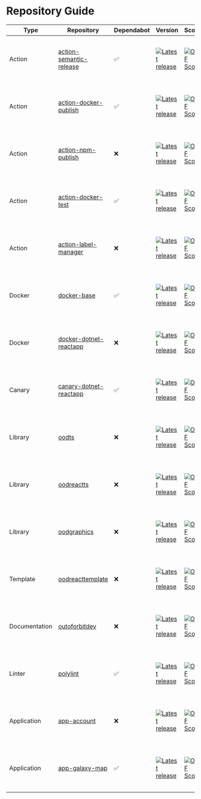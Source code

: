 # Repository Guide
| Type | Repository | Dependabot | Version | Scorecard | Pipelines | Issues |
|------|------------|------------|---------|-----------|-----------|--------|
| Action | [action-semantic-release](https://github.com/outoforbitdev/action-semantic-release) | :white_check_mark: | <a href='https://github.com/outoforbitdev/action-semantic-release/releases/latest'><img alt='Latest release' src='https://img.shields.io/github/v/release/outoforbitdev/action-semantic-release?logo=github&label=%20'></a> | <a href='https://securityscorecards.dev/viewer/?uri=github.com/outoforbitdev/action-semantic-release'><img alt='OpenSSF Scorecard' src='https://api.securityscorecards.dev/projects/github.com/outoforbitdev/action-semantic-release/badge'></a> | <a href='https://github.com/outoforbitdev/action-semantic-release/actions/workflows/test.yml'><img alt='Test states' src='https://img.shields.io/github/actions/workflow/status/outoforbitdev/action-semantic-release/test.yml?label=Test'></a><br><a href='https://github.com/outoforbitdev/action-semantic-release/actions/workflows/release.yml'><img alt='Release states' src='https://img.shields.io/github/actions/workflow/status/outoforbitdev/action-semantic-release/release.yml?label=Release'></a><br><a href='https://github.com/outoforbitdev/action-semantic-release/actions/workflows/release.yml'><img alt='Release states' src='https://img.shields.io/github/actions/workflow/status/outoforbitdev/action-semantic-release/scorecard.yml?label=Scorecard'></a>| <a href='https://github.com/outoforbitdev/action-semantic-release/issues'><img alt='Open issues' src='https://img.shields.io/github/issues/outoforbitdev/action-semantic-release?logo=github&label=Issues'></a> <br><a href='https://github.com/outoforbitdev/action-semantic-release/pulls'><img alt='Open PRs' src='https://img.shields.io/github/issues-pr/outoforbitdev/action-semantic-release?logo=github&label=PRs'></a> |
| Action | [action-docker-publish](https://github.com/outoforbitdev/action-docker-publish) | :white_check_mark: | <a href='https://github.com/outoforbitdev/action-docker-publish/releases/latest'><img alt='Latest release' src='https://img.shields.io/github/v/release/outoforbitdev/action-docker-publish?logo=github&label=%20'></a> | <a href='https://securityscorecards.dev/viewer/?uri=github.com/outoforbitdev/action-docker-publish'><img alt='OpenSSF Scorecard' src='https://api.securityscorecards.dev/projects/github.com/outoforbitdev/action-docker-publish/badge'></a> | <a href='https://github.com/outoforbitdev/action-docker-publish/actions/workflows/test.yml'><img alt='Test states' src='https://img.shields.io/github/actions/workflow/status/outoforbitdev/action-docker-publish/test.yml?label=Test'></a><br><a href='https://github.com/outoforbitdev/action-docker-publish/actions/workflows/release.yml'><img alt='Release states' src='https://img.shields.io/github/actions/workflow/status/outoforbitdev/action-docker-publish/release.yml?label=Release'></a><br><a href='https://github.com/outoforbitdev/action-docker-publish/actions/workflows/release.yml'><img alt='Release states' src='https://img.shields.io/github/actions/workflow/status/outoforbitdev/action-docker-publish/scorecard.yml?label=Scorecard'></a>| <a href='https://github.com/outoforbitdev/action-docker-publish/issues'><img alt='Open issues' src='https://img.shields.io/github/issues/outoforbitdev/action-docker-publish?logo=github&label=Issues'></a> <br><a href='https://github.com/outoforbitdev/action-docker-publish/pulls'><img alt='Open PRs' src='https://img.shields.io/github/issues-pr/outoforbitdev/action-docker-publish?logo=github&label=PRs'></a> |
| Action | [action-npm-publish](https://github.com/outoforbitdev/action-npm-publish) | :x: | <a href='https://github.com/outoforbitdev/action-npm-publish/releases/latest'><img alt='Latest release' src='https://img.shields.io/github/v/release/outoforbitdev/action-npm-publish?logo=github&label=%20'></a> | <a href='https://securityscorecards.dev/viewer/?uri=github.com/outoforbitdev/action-npm-publish'><img alt='OpenSSF Scorecard' src='https://api.securityscorecards.dev/projects/github.com/outoforbitdev/action-npm-publish/badge'></a> | <a href='https://github.com/outoforbitdev/action-npm-publish/actions/workflows/test.yml'><img alt='Test states' src='https://img.shields.io/github/actions/workflow/status/outoforbitdev/action-npm-publish/test.yml?label=Test'></a><br><a href='https://github.com/outoforbitdev/action-npm-publish/actions/workflows/release.yml'><img alt='Release states' src='https://img.shields.io/github/actions/workflow/status/outoforbitdev/action-npm-publish/release.yml?label=Release'></a><br><a href='https://github.com/outoforbitdev/action-npm-publish/actions/workflows/release.yml'><img alt='Release states' src='https://img.shields.io/github/actions/workflow/status/outoforbitdev/action-npm-publish/scorecard.yml?label=Scorecard'></a>| <a href='https://github.com/outoforbitdev/action-npm-publish/issues'><img alt='Open issues' src='https://img.shields.io/github/issues/outoforbitdev/action-npm-publish?logo=github&label=Issues'></a> <br><a href='https://github.com/outoforbitdev/action-npm-publish/pulls'><img alt='Open PRs' src='https://img.shields.io/github/issues-pr/outoforbitdev/action-npm-publish?logo=github&label=PRs'></a> |
| Action | [action-docker-test](https://github.com/outoforbitdev/action-docker-test) | :white_check_mark: | <a href='https://github.com/outoforbitdev/action-docker-test/releases/latest'><img alt='Latest release' src='https://img.shields.io/github/v/release/outoforbitdev/action-docker-test?logo=github&label=%20'></a> | <a href='https://securityscorecards.dev/viewer/?uri=github.com/outoforbitdev/action-docker-test'><img alt='OpenSSF Scorecard' src='https://api.securityscorecards.dev/projects/github.com/outoforbitdev/action-docker-test/badge'></a> | <a href='https://github.com/outoforbitdev/action-docker-test/actions/workflows/test.yml'><img alt='Test states' src='https://img.shields.io/github/actions/workflow/status/outoforbitdev/action-docker-test/test.yml?label=Test'></a><br><a href='https://github.com/outoforbitdev/action-docker-test/actions/workflows/release.yml'><img alt='Release states' src='https://img.shields.io/github/actions/workflow/status/outoforbitdev/action-docker-test/release.yml?label=Release'></a><br><a href='https://github.com/outoforbitdev/action-docker-test/actions/workflows/release.yml'><img alt='Release states' src='https://img.shields.io/github/actions/workflow/status/outoforbitdev/action-docker-test/scorecard.yml?label=Scorecard'></a>| <a href='https://github.com/outoforbitdev/action-docker-test/issues'><img alt='Open issues' src='https://img.shields.io/github/issues/outoforbitdev/action-docker-test?logo=github&label=Issues'></a> <br><a href='https://github.com/outoforbitdev/action-docker-test/pulls'><img alt='Open PRs' src='https://img.shields.io/github/issues-pr/outoforbitdev/action-docker-test?logo=github&label=PRs'></a> |
| Action | [action-label-manager](https://github.com/outoforbitdev/action-label-manager) | :x: | <a href='https://github.com/outoforbitdev/action-label-manager/releases/latest'><img alt='Latest release' src='https://img.shields.io/github/v/release/outoforbitdev/action-label-manager?logo=github&label=%20'></a> | <a href='https://securityscorecards.dev/viewer/?uri=github.com/outoforbitdev/action-label-manager'><img alt='OpenSSF Scorecard' src='https://api.securityscorecards.dev/projects/github.com/outoforbitdev/action-label-manager/badge'></a> | <a href='https://github.com/outoforbitdev/action-label-manager/actions/workflows/test.yml'><img alt='Test states' src='https://img.shields.io/github/actions/workflow/status/outoforbitdev/action-label-manager/test.yml?label=Test'></a><br><a href='https://github.com/outoforbitdev/action-label-manager/actions/workflows/release.yml'><img alt='Release states' src='https://img.shields.io/github/actions/workflow/status/outoforbitdev/action-label-manager/release.yml?label=Release'></a><br><a href='https://github.com/outoforbitdev/action-label-manager/actions/workflows/release.yml'><img alt='Release states' src='https://img.shields.io/github/actions/workflow/status/outoforbitdev/action-label-manager/scorecard.yml?label=Scorecard'></a>| <a href='https://github.com/outoforbitdev/action-label-manager/issues'><img alt='Open issues' src='https://img.shields.io/github/issues/outoforbitdev/action-label-manager?logo=github&label=Issues'></a> <br><a href='https://github.com/outoforbitdev/action-label-manager/pulls'><img alt='Open PRs' src='https://img.shields.io/github/issues-pr/outoforbitdev/action-label-manager?logo=github&label=PRs'></a> |
| Docker | [docker-base](https://github.com/outoforbitdev/docker-base) | :white_check_mark: | <a href='https://github.com/outoforbitdev/docker-base/releases/latest'><img alt='Latest release' src='https://img.shields.io/github/v/release/outoforbitdev/docker-base?logo=github&label=%20'></a> | <a href='https://securityscorecards.dev/viewer/?uri=github.com/outoforbitdev/docker-base'><img alt='OpenSSF Scorecard' src='https://api.securityscorecards.dev/projects/github.com/outoforbitdev/docker-base/badge'></a> | <a href='https://github.com/outoforbitdev/docker-base/actions/workflows/test.yml'><img alt='Test states' src='https://img.shields.io/github/actions/workflow/status/outoforbitdev/docker-base/test.yml?label=Test'></a><br><a href='https://github.com/outoforbitdev/docker-base/actions/workflows/release.yml'><img alt='Release states' src='https://img.shields.io/github/actions/workflow/status/outoforbitdev/docker-base/release.yml?label=Release'></a><br><a href='https://github.com/outoforbitdev/docker-base/actions/workflows/release.yml'><img alt='Release states' src='https://img.shields.io/github/actions/workflow/status/outoforbitdev/docker-base/scorecard.yml?label=Scorecard'></a>| <a href='https://github.com/outoforbitdev/docker-base/issues'><img alt='Open issues' src='https://img.shields.io/github/issues/outoforbitdev/docker-base?logo=github&label=Issues'></a> <br><a href='https://github.com/outoforbitdev/docker-base/pulls'><img alt='Open PRs' src='https://img.shields.io/github/issues-pr/outoforbitdev/docker-base?logo=github&label=PRs'></a> |
| Docker | [docker-dotnet-reactapp](https://github.com/outoforbitdev/docker-dotnet-reactapp) | :x: | <a href='https://github.com/outoforbitdev/docker-dotnet-reactapp/releases/latest'><img alt='Latest release' src='https://img.shields.io/github/v/release/outoforbitdev/docker-dotnet-reactapp?logo=github&label=%20'></a> | <a href='https://securityscorecards.dev/viewer/?uri=github.com/outoforbitdev/docker-dotnet-reactapp'><img alt='OpenSSF Scorecard' src='https://api.securityscorecards.dev/projects/github.com/outoforbitdev/docker-dotnet-reactapp/badge'></a> | <a href='https://github.com/outoforbitdev/docker-dotnet-reactapp/actions/workflows/test.yml'><img alt='Test states' src='https://img.shields.io/github/actions/workflow/status/outoforbitdev/docker-dotnet-reactapp/test.yml?label=Test'></a><br><a href='https://github.com/outoforbitdev/docker-dotnet-reactapp/actions/workflows/release.yml'><img alt='Release states' src='https://img.shields.io/github/actions/workflow/status/outoforbitdev/docker-dotnet-reactapp/release.yml?label=Release'></a><br><a href='https://github.com/outoforbitdev/docker-dotnet-reactapp/actions/workflows/release.yml'><img alt='Release states' src='https://img.shields.io/github/actions/workflow/status/outoforbitdev/docker-dotnet-reactapp/scorecard.yml?label=Scorecard'></a>| <a href='https://github.com/outoforbitdev/docker-dotnet-reactapp/issues'><img alt='Open issues' src='https://img.shields.io/github/issues/outoforbitdev/docker-dotnet-reactapp?logo=github&label=Issues'></a> <br><a href='https://github.com/outoforbitdev/docker-dotnet-reactapp/pulls'><img alt='Open PRs' src='https://img.shields.io/github/issues-pr/outoforbitdev/docker-dotnet-reactapp?logo=github&label=PRs'></a> |
| Canary | [canary-dotnet-reactapp](https://github.com/outoforbitdev/canary-dotnet-reactapp) | :white_check_mark: | <a href='https://github.com/outoforbitdev/canary-dotnet-reactapp/releases/latest'><img alt='Latest release' src='https://img.shields.io/github/v/release/outoforbitdev/canary-dotnet-reactapp?logo=github&label=%20'></a> | <a href='https://securityscorecards.dev/viewer/?uri=github.com/outoforbitdev/canary-dotnet-reactapp'><img alt='OpenSSF Scorecard' src='https://api.securityscorecards.dev/projects/github.com/outoforbitdev/canary-dotnet-reactapp/badge'></a> | <a href='https://github.com/outoforbitdev/canary-dotnet-reactapp/actions/workflows/test.yml'><img alt='Test states' src='https://img.shields.io/github/actions/workflow/status/outoforbitdev/canary-dotnet-reactapp/test.yml?label=Test'></a><br><a href='https://github.com/outoforbitdev/canary-dotnet-reactapp/actions/workflows/release.yml'><img alt='Release states' src='https://img.shields.io/github/actions/workflow/status/outoforbitdev/canary-dotnet-reactapp/release.yml?label=Release'></a><br><a href='https://github.com/outoforbitdev/canary-dotnet-reactapp/actions/workflows/release.yml'><img alt='Release states' src='https://img.shields.io/github/actions/workflow/status/outoforbitdev/canary-dotnet-reactapp/scorecard.yml?label=Scorecard'></a>| <a href='https://github.com/outoforbitdev/canary-dotnet-reactapp/issues'><img alt='Open issues' src='https://img.shields.io/github/issues/outoforbitdev/canary-dotnet-reactapp?logo=github&label=Issues'></a> <br><a href='https://github.com/outoforbitdev/canary-dotnet-reactapp/pulls'><img alt='Open PRs' src='https://img.shields.io/github/issues-pr/outoforbitdev/canary-dotnet-reactapp?logo=github&label=PRs'></a> |
| Library | [oodts](https://github.com/outoforbitdev/oodts) | :x: | <a href='https://github.com/outoforbitdev/oodts/releases/latest'><img alt='Latest release' src='https://img.shields.io/github/v/release/outoforbitdev/oodts?logo=github&label=%20'></a> | <a href='https://securityscorecards.dev/viewer/?uri=github.com/outoforbitdev/oodts'><img alt='OpenSSF Scorecard' src='https://api.securityscorecards.dev/projects/github.com/outoforbitdev/oodts/badge'></a> | <a href='https://github.com/outoforbitdev/oodts/actions/workflows/test.yml'><img alt='Test states' src='https://img.shields.io/github/actions/workflow/status/outoforbitdev/oodts/test.yml?label=Test'></a><br><a href='https://github.com/outoforbitdev/oodts/actions/workflows/release.yml'><img alt='Release states' src='https://img.shields.io/github/actions/workflow/status/outoforbitdev/oodts/release.yml?label=Release'></a><br><a href='https://github.com/outoforbitdev/oodts/actions/workflows/release.yml'><img alt='Release states' src='https://img.shields.io/github/actions/workflow/status/outoforbitdev/oodts/scorecard.yml?label=Scorecard'></a>| <a href='https://github.com/outoforbitdev/oodts/issues'><img alt='Open issues' src='https://img.shields.io/github/issues/outoforbitdev/oodts?logo=github&label=Issues'></a> <br><a href='https://github.com/outoforbitdev/oodts/pulls'><img alt='Open PRs' src='https://img.shields.io/github/issues-pr/outoforbitdev/oodts?logo=github&label=PRs'></a> |
| Library | [oodreactts](https://github.com/outoforbitdev/oodreactts) | :x: | <a href='https://github.com/outoforbitdev/oodreactts/releases/latest'><img alt='Latest release' src='https://img.shields.io/github/v/release/outoforbitdev/oodreactts?logo=github&label=%20'></a> | <a href='https://securityscorecards.dev/viewer/?uri=github.com/outoforbitdev/oodreactts'><img alt='OpenSSF Scorecard' src='https://api.securityscorecards.dev/projects/github.com/outoforbitdev/oodreactts/badge'></a> | <a href='https://github.com/outoforbitdev/oodreactts/actions/workflows/test.yml'><img alt='Test states' src='https://img.shields.io/github/actions/workflow/status/outoforbitdev/oodreactts/test.yml?label=Test'></a><br><a href='https://github.com/outoforbitdev/oodreactts/actions/workflows/release.yml'><img alt='Release states' src='https://img.shields.io/github/actions/workflow/status/outoforbitdev/oodreactts/release.yml?label=Release'></a><br><a href='https://github.com/outoforbitdev/oodreactts/actions/workflows/release.yml'><img alt='Release states' src='https://img.shields.io/github/actions/workflow/status/outoforbitdev/oodreactts/scorecard.yml?label=Scorecard'></a>| <a href='https://github.com/outoforbitdev/oodreactts/issues'><img alt='Open issues' src='https://img.shields.io/github/issues/outoforbitdev/oodreactts?logo=github&label=Issues'></a> <br><a href='https://github.com/outoforbitdev/oodreactts/pulls'><img alt='Open PRs' src='https://img.shields.io/github/issues-pr/outoforbitdev/oodreactts?logo=github&label=PRs'></a> |
| Library | [oodgraphics](https://github.com/outoforbitdev/oodgraphics) | :x: | <a href='https://github.com/outoforbitdev/oodgraphics/releases/latest'><img alt='Latest release' src='https://img.shields.io/github/v/release/outoforbitdev/oodgraphics?logo=github&label=%20'></a> | <a href='https://securityscorecards.dev/viewer/?uri=github.com/outoforbitdev/oodgraphics'><img alt='OpenSSF Scorecard' src='https://api.securityscorecards.dev/projects/github.com/outoforbitdev/oodgraphics/badge'></a> | <a href='https://github.com/outoforbitdev/oodgraphics/actions/workflows/test.yml'><img alt='Test states' src='https://img.shields.io/github/actions/workflow/status/outoforbitdev/oodgraphics/test.yml?label=Test'></a><br><a href='https://github.com/outoforbitdev/oodgraphics/actions/workflows/release.yml'><img alt='Release states' src='https://img.shields.io/github/actions/workflow/status/outoforbitdev/oodgraphics/release.yml?label=Release'></a><br><a href='https://github.com/outoforbitdev/oodgraphics/actions/workflows/release.yml'><img alt='Release states' src='https://img.shields.io/github/actions/workflow/status/outoforbitdev/oodgraphics/scorecard.yml?label=Scorecard'></a>| <a href='https://github.com/outoforbitdev/oodgraphics/issues'><img alt='Open issues' src='https://img.shields.io/github/issues/outoforbitdev/oodgraphics?logo=github&label=Issues'></a> <br><a href='https://github.com/outoforbitdev/oodgraphics/pulls'><img alt='Open PRs' src='https://img.shields.io/github/issues-pr/outoforbitdev/oodgraphics?logo=github&label=PRs'></a> |
| Template | [oodreacttemplate](https://github.com/outoforbitdev/oodreacttemplate) | :x: | <a href='https://github.com/outoforbitdev/oodreacttemplate/releases/latest'><img alt='Latest release' src='https://img.shields.io/github/v/release/outoforbitdev/oodreacttemplate?logo=github&label=%20'></a> | <a href='https://securityscorecards.dev/viewer/?uri=github.com/outoforbitdev/oodreacttemplate'><img alt='OpenSSF Scorecard' src='https://api.securityscorecards.dev/projects/github.com/outoforbitdev/oodreacttemplate/badge'></a> | <a href='https://github.com/outoforbitdev/oodreacttemplate/actions/workflows/test.yml'><img alt='Test states' src='https://img.shields.io/github/actions/workflow/status/outoforbitdev/oodreacttemplate/test.yml?label=Test'></a><br><a href='https://github.com/outoforbitdev/oodreacttemplate/actions/workflows/release.yml'><img alt='Release states' src='https://img.shields.io/github/actions/workflow/status/outoforbitdev/oodreacttemplate/release.yml?label=Release'></a><br><a href='https://github.com/outoforbitdev/oodreacttemplate/actions/workflows/release.yml'><img alt='Release states' src='https://img.shields.io/github/actions/workflow/status/outoforbitdev/oodreacttemplate/scorecard.yml?label=Scorecard'></a>| <a href='https://github.com/outoforbitdev/oodreacttemplate/issues'><img alt='Open issues' src='https://img.shields.io/github/issues/outoforbitdev/oodreacttemplate?logo=github&label=Issues'></a> <br><a href='https://github.com/outoforbitdev/oodreacttemplate/pulls'><img alt='Open PRs' src='https://img.shields.io/github/issues-pr/outoforbitdev/oodreacttemplate?logo=github&label=PRs'></a> |
| Documentation | [outoforbitdev](https://github.com/outoforbitdev/outoforbitdev) | :x: | <a href='https://github.com/outoforbitdev/outoforbitdev/releases/latest'><img alt='Latest release' src='https://img.shields.io/github/v/release/outoforbitdev/outoforbitdev?logo=github&label=%20'></a> | <a href='https://securityscorecards.dev/viewer/?uri=github.com/outoforbitdev/outoforbitdev'><img alt='OpenSSF Scorecard' src='https://api.securityscorecards.dev/projects/github.com/outoforbitdev/outoforbitdev/badge'></a> | <a href='https://github.com/outoforbitdev/outoforbitdev/actions/workflows/test.yml'><img alt='Test states' src='https://img.shields.io/github/actions/workflow/status/outoforbitdev/outoforbitdev/test.yml?label=Test'></a><br><a href='https://github.com/outoforbitdev/outoforbitdev/actions/workflows/release.yml'><img alt='Release states' src='https://img.shields.io/github/actions/workflow/status/outoforbitdev/outoforbitdev/release.yml?label=Release'></a><br><a href='https://github.com/outoforbitdev/outoforbitdev/actions/workflows/release.yml'><img alt='Release states' src='https://img.shields.io/github/actions/workflow/status/outoforbitdev/outoforbitdev/scorecard.yml?label=Scorecard'></a>| <a href='https://github.com/outoforbitdev/outoforbitdev/issues'><img alt='Open issues' src='https://img.shields.io/github/issues/outoforbitdev/outoforbitdev?logo=github&label=Issues'></a> <br><a href='https://github.com/outoforbitdev/outoforbitdev/pulls'><img alt='Open PRs' src='https://img.shields.io/github/issues-pr/outoforbitdev/outoforbitdev?logo=github&label=PRs'></a> |
| Linter | [polylint](https://github.com/outoforbitdev/polylint) | :white_check_mark: | <a href='https://github.com/outoforbitdev/polylint/releases/latest'><img alt='Latest release' src='https://img.shields.io/github/v/release/outoforbitdev/polylint?logo=github&label=%20'></a> | <a href='https://securityscorecards.dev/viewer/?uri=github.com/outoforbitdev/polylint'><img alt='OpenSSF Scorecard' src='https://api.securityscorecards.dev/projects/github.com/outoforbitdev/polylint/badge'></a> | <a href='https://github.com/outoforbitdev/polylint/actions/workflows/test.yml'><img alt='Test states' src='https://img.shields.io/github/actions/workflow/status/outoforbitdev/polylint/test.yml?label=Test'></a><br><a href='https://github.com/outoforbitdev/polylint/actions/workflows/release.yml'><img alt='Release states' src='https://img.shields.io/github/actions/workflow/status/outoforbitdev/polylint/release.yml?label=Release'></a><br><a href='https://github.com/outoforbitdev/polylint/actions/workflows/release.yml'><img alt='Release states' src='https://img.shields.io/github/actions/workflow/status/outoforbitdev/polylint/scorecard.yml?label=Scorecard'></a>| <a href='https://github.com/outoforbitdev/polylint/issues'><img alt='Open issues' src='https://img.shields.io/github/issues/outoforbitdev/polylint?logo=github&label=Issues'></a> <br><a href='https://github.com/outoforbitdev/polylint/pulls'><img alt='Open PRs' src='https://img.shields.io/github/issues-pr/outoforbitdev/polylint?logo=github&label=PRs'></a> |
| Application | [app-account](https://github.com/outoforbitdev/app-account) | :x: | <a href='https://github.com/outoforbitdev/app-account/releases/latest'><img alt='Latest release' src='https://img.shields.io/github/v/release/outoforbitdev/app-account?logo=github&label=%20'></a> | <a href='https://securityscorecards.dev/viewer/?uri=github.com/outoforbitdev/app-account'><img alt='OpenSSF Scorecard' src='https://api.securityscorecards.dev/projects/github.com/outoforbitdev/app-account/badge'></a> | <a href='https://github.com/outoforbitdev/app-account/actions/workflows/test.yml'><img alt='Test states' src='https://img.shields.io/github/actions/workflow/status/outoforbitdev/app-account/test.yml?label=Test'></a><br><a href='https://github.com/outoforbitdev/app-account/actions/workflows/release.yml'><img alt='Release states' src='https://img.shields.io/github/actions/workflow/status/outoforbitdev/app-account/release.yml?label=Release'></a><br><a href='https://github.com/outoforbitdev/app-account/actions/workflows/release.yml'><img alt='Release states' src='https://img.shields.io/github/actions/workflow/status/outoforbitdev/app-account/scorecard.yml?label=Scorecard'></a>| <a href='https://github.com/outoforbitdev/app-account/issues'><img alt='Open issues' src='https://img.shields.io/github/issues/outoforbitdev/app-account?logo=github&label=Issues'></a> <br><a href='https://github.com/outoforbitdev/app-account/pulls'><img alt='Open PRs' src='https://img.shields.io/github/issues-pr/outoforbitdev/app-account?logo=github&label=PRs'></a> |
| Application | [app-galaxy-map](https://github.com/outoforbitdev/app-galaxy-map) | :white_check_mark: | <a href='https://github.com/outoforbitdev/app-galaxy-map/releases/latest'><img alt='Latest release' src='https://img.shields.io/github/v/release/outoforbitdev/app-galaxy-map?logo=github&label=%20'></a> | <a href='https://securityscorecards.dev/viewer/?uri=github.com/outoforbitdev/app-galaxy-map'><img alt='OpenSSF Scorecard' src='https://api.securityscorecards.dev/projects/github.com/outoforbitdev/app-galaxy-map/badge'></a> | <a href='https://github.com/outoforbitdev/app-galaxy-map/actions/workflows/test.yml'><img alt='Test states' src='https://img.shields.io/github/actions/workflow/status/outoforbitdev/app-galaxy-map/test.yml?label=Test'></a><br><a href='https://github.com/outoforbitdev/app-galaxy-map/actions/workflows/release.yml'><img alt='Release states' src='https://img.shields.io/github/actions/workflow/status/outoforbitdev/app-galaxy-map/release.yml?label=Release'></a><br><a href='https://github.com/outoforbitdev/app-galaxy-map/actions/workflows/release.yml'><img alt='Release states' src='https://img.shields.io/github/actions/workflow/status/outoforbitdev/app-galaxy-map/scorecard.yml?label=Scorecard'></a>| <a href='https://github.com/outoforbitdev/app-galaxy-map/issues'><img alt='Open issues' src='https://img.shields.io/github/issues/outoforbitdev/app-galaxy-map?logo=github&label=Issues'></a> <br><a href='https://github.com/outoforbitdev/app-galaxy-map/pulls'><img alt='Open PRs' src='https://img.shields.io/github/issues-pr/outoforbitdev/app-galaxy-map?logo=github&label=PRs'></a> |
